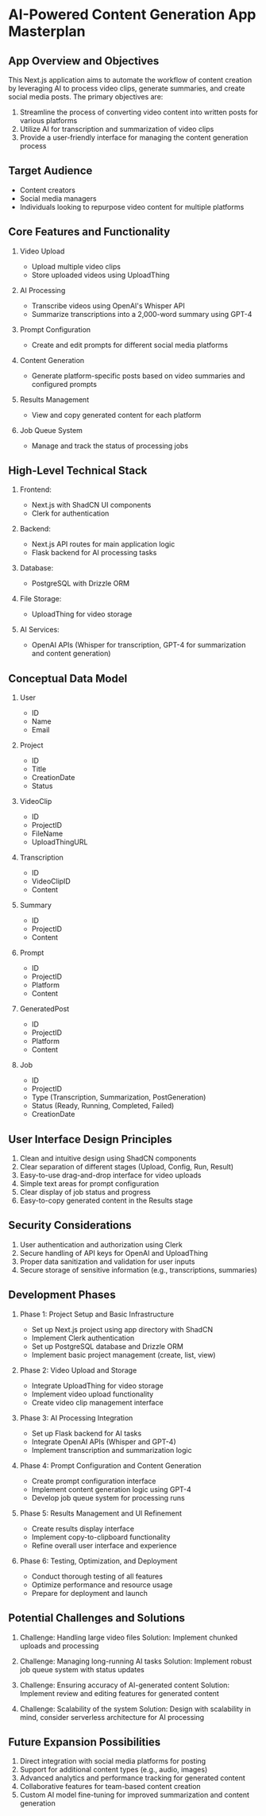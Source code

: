 # AI-Powered Content Generation App Masterplan

## App Overview and Objectives

This Next.js application aims to automate the workflow of content creation by leveraging AI to process video clips, generate summaries, and create social media posts. The primary objectives are:

1. Streamline the process of converting video content into written posts for various platforms
2. Utilize AI for transcription and summarization of video clips
3. Provide a user-friendly interface for managing the content generation process

## Target Audience

- Content creators
- Social media managers
- Individuals looking to repurpose video content for multiple platforms

## Core Features and Functionality

1. Video Upload

   - Upload multiple video clips
   - Store uploaded videos using UploadThing

2. AI Processing

   - Transcribe videos using OpenAI's Whisper API
   - Summarize transcriptions into a 2,000-word summary using GPT-4

3. Prompt Configuration

   - Create and edit prompts for different social media platforms

4. Content Generation

   - Generate platform-specific posts based on video summaries and configured prompts

5. Results Management

   - View and copy generated content for each platform

6. Job Queue System
   - Manage and track the status of processing jobs

## High-Level Technical Stack

1. Frontend:

   - Next.js with ShadCN UI components
   - Clerk for authentication

2. Backend:

   - Next.js API routes for main application logic
   - Flask backend for AI processing tasks

3. Database:

   - PostgreSQL with Drizzle ORM

4. File Storage:

   - UploadThing for video storage

5. AI Services:
   - OpenAI APIs (Whisper for transcription, GPT-4 for summarization and content generation)

## Conceptual Data Model

1. User

   - ID
   - Name
   - Email

2. Project

   - ID
   - Title
   - CreationDate
   - Status

3. VideoClip

   - ID
   - ProjectID
   - FileName
   - UploadThingURL

4. Transcription

   - ID
   - VideoClipID
   - Content

5. Summary

   - ID
   - ProjectID
   - Content

6. Prompt

   - ID
   - ProjectID
   - Platform
   - Content

7. GeneratedPost

   - ID
   - ProjectID
   - Platform
   - Content

8. Job
   - ID
   - ProjectID
   - Type (Transcription, Summarization, PostGeneration)
   - Status (Ready, Running, Completed, Failed)
   - CreationDate

## User Interface Design Principles

1. Clean and intuitive design using ShadCN components
2. Clear separation of different stages (Upload, Config, Run, Result)
3. Easy-to-use drag-and-drop interface for video uploads
4. Simple text areas for prompt configuration
5. Clear display of job status and progress
6. Easy-to-copy generated content in the Results stage

## Security Considerations

1. User authentication and authorization using Clerk
2. Secure handling of API keys for OpenAI and UploadThing
3. Proper data sanitization and validation for user inputs
4. Secure storage of sensitive information (e.g., transcriptions, summaries)

## Development Phases

1. Phase 1: Project Setup and Basic Infrastructure

   - Set up Next.js project using app directory with ShadCN
   - Implement Clerk authentication
   - Set up PostgreSQL database and Drizzle ORM
   - Implement basic project management (create, list, view)

2. Phase 2: Video Upload and Storage

   - Integrate UploadThing for video storage
   - Implement video upload functionality
   - Create video clip management interface

3. Phase 3: AI Processing Integration

   - Set up Flask backend for AI tasks
   - Integrate OpenAI APIs (Whisper and GPT-4)
   - Implement transcription and summarization logic

4. Phase 4: Prompt Configuration and Content Generation

   - Create prompt configuration interface
   - Implement content generation logic using GPT-4
   - Develop job queue system for processing runs

5. Phase 5: Results Management and UI Refinement

   - Create results display interface
   - Implement copy-to-clipboard functionality
   - Refine overall user interface and experience

6. Phase 6: Testing, Optimization, and Deployment
   - Conduct thorough testing of all features
   - Optimize performance and resource usage
   - Prepare for deployment and launch

## Potential Challenges and Solutions

1. Challenge: Handling large video files
   Solution: Implement chunked uploads and processing

2. Challenge: Managing long-running AI tasks
   Solution: Implement robust job queue system with status updates

3. Challenge: Ensuring accuracy of AI-generated content
   Solution: Implement review and editing features for generated content

4. Challenge: Scalability of the system
   Solution: Design with scalability in mind, consider serverless architecture for AI processing

## Future Expansion Possibilities

1. Direct integration with social media platforms for posting
2. Support for additional content types (e.g., audio, images)
3. Advanced analytics and performance tracking for generated content
4. Collaborative features for team-based content creation
5. Custom AI model fine-tuning for improved summarization and content generation
